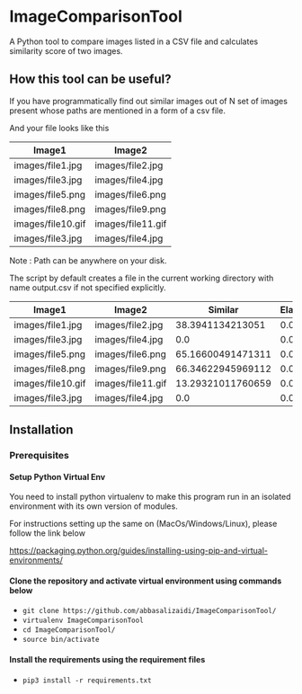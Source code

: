 # ImageComparisonTool

A Python tool to compare images listed in a CSV file and calculates similarity score of two images.

## How this tool can be useful?

If you have programmatically find out similar images out of N set of images present whose paths are mentioned in a form of a csv file.

And your file looks like this

|  Image1           | Image2            |
|-------------------|-------------------|
| images/file1.jpg  | images/file2.jpg  |
| images/file3.jpg  | images/file4.jpg  |
| images/file5.png  | images/file6.png  |
| images/file8.png  | images/file9.png  |
| images/file10.gif | images/file11.gif |
| images/file3.jpg  | images/file4.jpg  |

Note : Path can be anywhere on your disk.

The script by default creates a file in the current working directory with name output.csv if not specified explicitly.

| Image1            | Image2            | Similar           | Elapsed |
|-------------------|-------------------|-------------------|---------|
| images/file1.jpg  | images/file2.jpg  | 38.3941134213051  | 0.019   |
| images/file3.jpg  | images/file4.jpg  | 0.0               | 0.0439  |
| images/file5.png  | images/file6.png  | 65.16600491471311 | 0.0843  |
| images/file8.png  | images/file9.png  | 66.34622945969112 | 0.0731  |
| images/file10.gif | images/file11.gif | 13.29321011760659 | 0.0007  |
| images/file3.jpg  | images/file4.jpg  | 0.0               | 0.0445  |


## Installation

### Prerequisites

#### Setup Python Virtual Env

You need to install python virtualenv to make this program run in an isolated environment with its own version of modules.

For instructions setting up the same on (MacOs/Windows/Linux), please follow the link below

https://packaging.python.org/guides/installing-using-pip-and-virtual-environments/

#### Clone the repository and activate virtual environment using commands below

-  ``` git clone https://github.com/abbasalizaidi/ImageComparisonTool/ ```
-  ``` virtualenv ImageComparisonTool ```
-  ``` cd ImageComparisonTool/ ```
-  ``` source bin/activate ```

#### Install the requirements using the requirement files
-  ``` pip3 install -r requirements.txt ```





